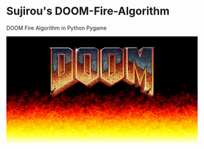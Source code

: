 # Sujirou's DOOM-Fire-Algorithm
DOOM Fire Algorithm in Python Pygame

![doom_fire_algorithm](screenshot/0.jpg "doom_fire_algorithm")
